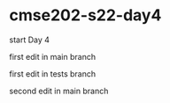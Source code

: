 # cmse202-s22-day4

start Day 4

first edit in main branch


first edit in tests branch

second edit in main branch


